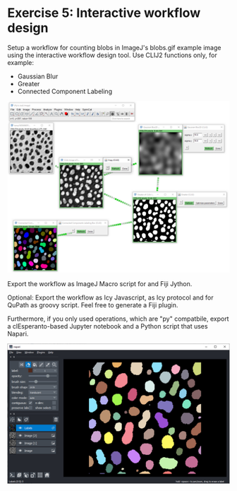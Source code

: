 # Exercise 5: Interactive workflow design

Setup a workflow for counting blobs in ImageJ's blobs.gif example image using the interactive workflow design tool. 
Use CLIJ2 functions only, for example:
* Gaussian Blur
* Greater
* Connected Component Labeling

![Image](images/count_blobs_idfg.png)

Export the workflow as ImageJ Macro script for and Fiji Jython.

Optional: Export the workflow as Icy Javascript, as Icy protocol and for QuPath as groovy script. 
Feel free to generate a Fiji plugin.

Furthermore, if you only used operations, which are "py" compatbile, export a clEsperanto-based Jupyter notebook and a Python script that uses Napari.

![Image](images/count_blobs_napari.png)

